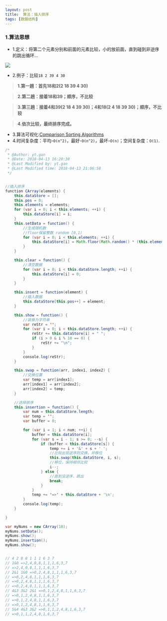 ```yaml
---
layout: post
title:  算法：插入排序
tags: [数据结构]
---
```


### 1.算法思想

- 1.定义：将第二个元素分别和前面的元素比较，小的放前面，直到碰到非逆序的跳出循环...

<img src="https://gytblog.oss-cn-shenzhen.aliyuncs.com/blog/JS/Insertion.gif" style="margin:0 auto">

- 2.例子：比较`18 2 39 4 30`

> **1.第一趟：首先18和2(2 18 39 4 30)**

> **2.第二趟：接着18和39；顺序，不比较**

> **3.第三趟：接着4和39(2 18 4 39 30)；4和18(2 4 18 39 30)；顺序，不比较**

> **4.依次比较，最终排序完成。**

- 3.算法可视化:[Comparison Sorting Algorithms](https://www.cs.usfca.edu/~galles/visualization/ComparisonSort.html)
- 4.时间复杂度：平均-`O(n^2)`，最好-`O(n^2)`，最坏-`O(n)`；空间复杂度：`O(1)`.


```java
/*
 * @Author: yt.gan 
 * @Date: 2018-04-13 16:20:30 
 * @Last Modified by: yt.gan
 * @Last Modified time: 2018-04-13 21:06:58
 */


//插入排序
function CArray(elements) {
    this.dataStore = [];
    this.pos = 0;
    this.elements = elements;
    for (var i = 0; i < this.elements; ++i) {
        this.dataStore[i] = i;
    }
    this.setData = function() {
        //生成随机数
        //floor保留整数 random [0,1)
        for (var i = 0; i < this.elements; ++i) {
            this.dataStore[i] = Math.floor(Math.random() * (this.elements + 1));
        }
    }

    this.clear = function() {
        //清空数据
        for (var i = 0; i < this.dataStore.length; ++i) {
            this.dataStore[i] = 0;
        }
    }

    this.insert = function(element) {
        //插入数据
        this.dataStore[this.pos++] = element;
    }

    this.show = function() {
        //装换为字符串
        var reStr = '';
        for (var i = 0; i < this.dataStore.length; ++i) {
            reStr += this.dataStore[i] + " ";
            if (i > 0 & i % 10 == 0) {
                reStr += "\n";
            }
        }
        console.log(reStr);
    }

    this.swap = function(arr, index1, index2) {
        //交换位置
        var temp = arr[index1];
        arr[index1] = arr[index2];
        arr[index2] = temp;
    }

    //选择排序
    this.insertion = function() {
        var num = this.dataStore.length;
        var temp = '';
        var buffer = 0;

        for (var i = 1; i < num; ++i) {
            buffer = this.dataStore[i];
            for (var s = i - 1; s >= 0; --s) {
                if (buffer < this.dataStore[s]) {
                    temp += i + '&' + s + ' ';
                    //比较出现逆序则交换，并移位
                    this.swap(this.dataStore, i, s);
                    //移位，保持相邻比较
                    i--;
                } else {
                    //直到没逆序，跳出
                    break;
                }
            }
            temp += '=>' + this.dataStore + '\n';
        }
        console.log(temp);
    }

}

var myNums = new CArray(10);
myNums.setData();
myNums.show();
myNums.insertion();
myNums.show();


// 4 2 0 8 1 1 1 6 3 7 
// 1&0 =>2,4,0,8,1,1,1,6,3,7
// =>2,4,0,8,1,1,1,6,3,7
// 2&1 1&0 =>0,2,4,8,1,1,1,6,3,7
// =>0,2,4,8,1,1,1,6,3,7
// =>0,2,4,8,1,1,1,6,3,7
// =>0,2,4,8,1,1,1,6,3,7
// 4&3 3&2 2&1 =>0,1,2,4,8,1,1,6,3,7
// =>0,1,2,4,8,1,1,6,3,7
// =>0,1,2,4,8,1,1,6,3,7
// =>0,1,2,4,8,1,1,6,3,7
// 5&4 4&3 3&2 =>0,1,1,2,4,8,1,6,3,7
// =>0,1,1,2,4,8,1,6,3,7

```